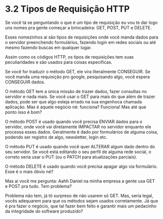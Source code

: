 # 3.2 Tipos de Requisição HTTP

Se você tá se perguntando o que é um tipo de requisição eu vou te dar logo uns nomes pra gente começar a brincadeira: GET, POST, PUT e DELETE.

Esses nomezinhos ai são tipos de requisições onde você manda dados para o servidor preenchendo formulários, fazendo login em redes sociais ou até mesmo fazendo buscas em qualquer lugar.

Assim como os códigos HTTP, os tipos de requisições tem suas peculiaridades e são usados para coisas especificas.

Se você for traduzir o método GET, ele vira literalmente CONSEGUIR. Se você manda uma requisição pro google, pesquisando algo, você espera CONSEGUIR dados. 

O método GET tem a única missão de trazer dados, fazer consultas no servidor e nada mais. Se você usar o GET para mais do que além de trazer dados, pode ser que algo esteja errado na sua engenhoca chamada aplicação. Mas é aquele negócio né: funciona? Funciona! Mas até que ponto isso é bom?


O método POST é usado quando você precisa ENVIAR dados para o servidor, onde você vai diretamente IMPACTAR no servidor enquanto ele processa esses dados. Geralmente é dado por formulários de alguma coisa, podendo ser registro de algo, newsletter, login etc.

O método PUT é usado quando você quer ALTERAR algum dado dentro do seu servidor. Se você está editando o seu perfil de alguma rede social, o correto seria usar o PUT (ou o PATCH para atualizações parciais). 

O método DELETE é usado quando você precisa apagar algo via formulário. Esse é o mais óbvio né?

Mas ai você me pergunta: Aahh Daniel na minha empresa a gente usa GET e POST pra tudo. Tem problema?

Problema não tem, já tô surpreso de não usarem só GET. Mas, seria legal, vocês adequarem para que os métodos sejam usados corretamente. Já que é pra fazer o negócio, que tal fazer bem feito e garantir mais um pedacinho da integridade do software produzido? 

